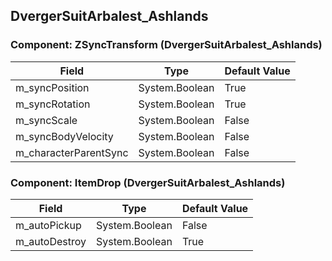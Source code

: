 ## DvergerSuitArbalest_Ashlands

### Component: ZSyncTransform (DvergerSuitArbalest_Ashlands)

|Field|Type|Default Value|
|---|---|---|
|m_syncPosition|System.Boolean|True|
|m_syncRotation|System.Boolean|True|
|m_syncScale|System.Boolean|False|
|m_syncBodyVelocity|System.Boolean|False|
|m_characterParentSync|System.Boolean|False|

### Component: ItemDrop (DvergerSuitArbalest_Ashlands)

|Field|Type|Default Value|
|---|---|---|
|m_autoPickup|System.Boolean|False|
|m_autoDestroy|System.Boolean|True|

